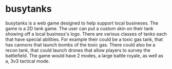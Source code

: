 # busytanks
busytanks is a web game designed to help support local busineses. The game is a 2D tank game. The user can put a custom skin on their tank showing off a local business's logo. There are various classes of tanks each that have special abilities. For example their could be a toxic gas tank, that has cannons that launch bombs of the toxic gas. There could also be a recon tank, that could launch drones that allow players to survey the battlefield. The game would have 2 modes, a large battle royale, as well as a, 3v3 tactical mode.
